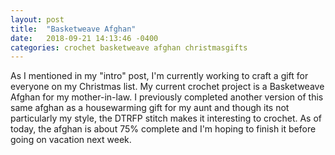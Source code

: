 ```yaml
---
layout: post
title:  "Basketweave Afghan"
date:   2018-09-21 14:13:46 -0400
categories: crochet basketweave afghan christmasgifts
---
```


As I mentioned in my "intro" post, I'm currently working to craft a gift for everyone on my Christmas list. My current crochet project is a Basketweave Afghan for my mother-in-law. I previously completed another version of this same afghan as a housewarming gift for my aunt and though its not particularly my style, the DTRFP stitch makes it interesting to crochet. As of today, the afghan is about 75% complete and I'm hoping to finish it before going on vacation next week.
